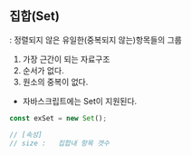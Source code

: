 ## 집합(Set)

: 정렬되지 않은 유일한(중복되지 않는)항목들의 그룹

1. 가장 근간이 되는 자료구조
2. 순서가 없다.
3. 원소의 중복이 없다.

- 자바스크립트에는 Set이 지원된다.

```javascript
const exSet = new Set();

// [속성]
// size :   집합내 항목 갯수
```
